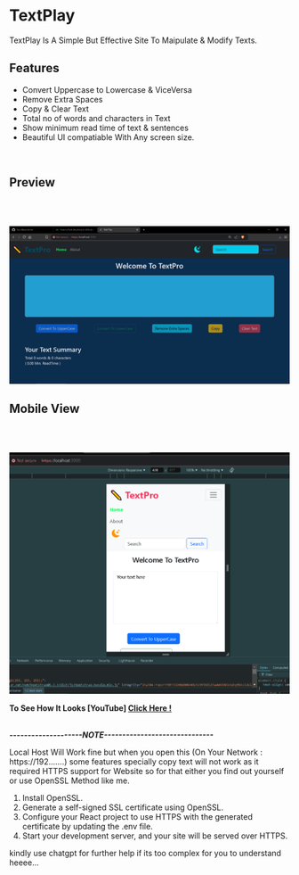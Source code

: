 # TextPlay

TextPlay Is A Simple But Effective Site To Maipulate & Modify Texts.
<br>

## Features

- Convert Uppercase to Lowercase & ViceVersa
- Remove Extra Spaces
- Copy & Clear Text
- Total no of words and characters in Text
- Show minimum read time of text & sentences
- Beautiful UI compatiable With Any screen size.
<br>

## Preview
<br>
<br>

![logo](https://github.com/MaZikal7nap/TextPlay/blob/main/Screenshot%20(212).png)

## <Strong>Mobile View</Strong></u>
<br>
<br>

![logo](https://github.com/MaZikal7nap/TextPlay/blob/main/Screenshot%20(214).png)

<b>To See How It Looks [YouTube] <a href="https://youtu.be/9-UiOrbmRWs" target="_blank">Click Here !</a></b> 
<br><br>

***--------------------NOTE------------------------------***

Local Host Will Work fine but when you open this (On Your Network : https://192.......) some features specially copy text will not work as it required HTTPS support for Website so for that either you find out yourself or use OpenSSL Method like me.

1. Install OpenSSL.
2. Generate a self-signed SSL certificate using OpenSSL.
3. Configure your React project to use HTTPS with the generated certificate by updating the .env file.
4. Start your development server, and your site will be served over HTTPS.

kindly use chatgpt for further help if its too complex for you to understand heeee...

  
